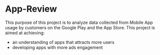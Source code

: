 # App-Review
This purpose of this project is to analyze data collected from Mobile App usage by customers on the Google Play and the App Store. This project is aimed at achieving:
- an understanding of apps that attracts more users
- developing apps with more ads engagement
